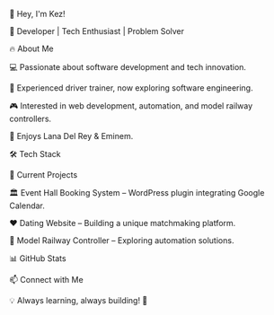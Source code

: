 👋 Hey, I'm Kez!



🚀 Developer | Tech Enthusiast | Problem Solver

🔥 About Me

💻 Passionate about software development and tech innovation.

🚗 Experienced driver trainer, now exploring software engineering.

🎮 Interested in web development, automation, and model railway controllers.

🎵 Enjoys Lana Del Rey & Eminem.

🛠️ Tech Stack






📌 Current Projects

🏛️ Event Hall Booking System – WordPress plugin integrating Google Calendar.

❤️ Dating Website – Building a unique matchmaking platform.

🚂 Model Railway Controller – Exploring automation solutions.

📊 GitHub Stats




📫 Connect with Me




💡 Always learning, always building! 🚀
